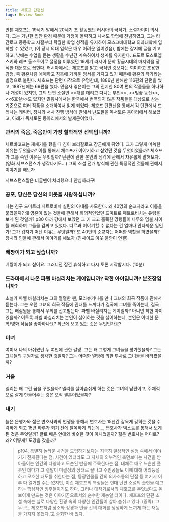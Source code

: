 ```yaml
---
title: 체호프 단편선
tags: Review Book
---
```


 안톤 체호프는 19세기 말에서 20세기 초 활동했던 러시아의 극작가, 소설가이며 의사다. 그는 가난한 집안 환경 때문에 가정이 몰락하고 나서도 학업에 전념하였고, 그는 타간로크 중등학교 시절부터 탁월한 학업 성적을 유지하여 모스크바대학교 의과대학에 입학할 수 있었고, (이 당시 의대 입학은 매우 어려운 일이었음), 밤에는 잡지에 글을 기고하고, 낮에는 수업을 듣는 생활을 수년간 계속하여서 생계를 유지한다. 표도르 도스토옙스키와 레프 톨스토이로 절정을 이루었던 19세기 러시아 문학 황금시대의 마지막을 장식한 대문호로 꼽힌다. 러시아에서는 체호프를 밝고 극적인 것보다는 희미하고 조용한 감정, 즉 황혼처럼 애매하고 침묵에 가까운 정서를 가지고 있기 때문에 황혼의 작가라는 별명으로 불린다. 체호프는 단편 다작으로 유명한데, 1886년 한해만 116편의 단편을 썼고, 1887년에는 69편을 썼다. 민음사 엮은이는 그의 진지한 80여 편의 작품들을 하나하나 개성이 있지만, 그의 단편 소설인 <<개를 데리고 다니는 부인>>, <<벚꽃 동산>>, <<6호실>>도 있지만 민음사에서는 한국에서 번역되지 않은 작품들을 대상으로 삼는 기준으로 여러 작품을 소개하여서 읽게 되었다.
 체호프 단편선을 통해서 각 단편에서 드러나는 케릭터, 장치와 서사 진행 방식에 관해서 난도질을 독서토론 동아리에서 해보았고, 아래가 독서토론 동아리에서의 발제문이었다.

### 관리의 죽음, 죽음만이 가장 철학적인 선택입니까?
 체르뱌코프는 재채기를 했을 때 침이 브리잘로프 장군에게 튀었다. 그가 그렇게 머쓱한 이유는 무엇을까?  이를 통해서 체호프가 이야기하고 싶었던 것을 무엇이었을까? 체호프가 그를 죽인 이유는 무엇일까? 단편에 관한 본인의 생각에 관해서 자유롭게 말해보자. (영화 서브스턴스가 생각나기도…) 그의 소설 전개 방식에 관한 특징적인 것들에 관해서 이야기를 해보자

서브스턴스짤은 너굴맨이 처리했으니 안심하라구!

### 공포, 당신은 당신의 이웃을 사랑하십니까?
 나는 친구 드미트리 페트로비치 실린의 아내를 사모한다. 왜 40명의 순교자라고 이름을 붙였을까? 왜 영혼이 없는 것들에 관해서 회의적인었던 드미트로 페트로비치는 유령을 보게 된 것일까? p30 아까 강에서 보았던 그 키 크고 홀쭉한 망령들이 나무와 덤불 사이를 배회하며 그들을 감싸고 있었다. 디르과 이야기할 수 없다는 건 얼마나 안타까운 일인가! 그가 갑자기 떠난 이유는 무엇일까? 또 40인의 순교자는 어떠한 역할을 하였을까? 장치와 인물에 관해서 이야기를 해보자
(인사이드 아웃 불안이 연결)

### 베짱이가 되고 싶습니까?
베짱이가 되고 싶어요. 그러니깐 잠깐 휴식하고 다시 토론 시작합시다. (10분)

### 드라마에서 나온 파벨 바실리치는 게이입니까? 착한 아이입니까? 분조장입니까? 
 소설가 파벨 바실리치는 그의 열렬한 팬, 모라슈키나를 만나 그녀의 희곡 작품에 관해서 듣는다. 그는 오랜 그녀의 희곡 작품에 권태를 느끼다가 결국에 그녀를 죽이는데, 결국 그는 배심원을 통해서 무죄를 선고받는다. 파벨 바실리치는 게이일까? 아니면 착한 아이였을까? 이토록 파벨 바실리치는 본인이 싫어하는 것을 싫어하는데, 본인은 어떠한 문학/영화 작품을 좋아하나요? 최근에 보고 있는 것은 무엇인가요?

### 미녀 
 여미새 나의 아쉬웠던 두 여인에 관한 갈망. 그는 왜 그렇게 그녀들을 평가했을까? 그는 그녀들의 구원자로 생각한 것일까? 그는 어떠한 열망에 의한 투사로 그녀들을 바라봤을까?

### 거울
 넬리는 왜 그런 꿈을 꾸었을까? 넬리를 살아숨쉬게 하는 것은 그녀의 남편이고, 주체적으로 살게 만들어주는 것은 오직 결혼이었을까? 

### 내기
 늙은 은행가와 젊은 변호사과의 언쟁을 통해서 변호사는 15년간 감옥게 갖히는 것을 수락하게 되고 15년 하루가 되기 전에 탈옥하게 되는데…, 변호사가 텍스트를 통해서 보게 된 것은 무엇일까? 글로 배운 연애와 비슷한 것이 아니었을까? 젊은 변호사는 어디로? 왜? 어떻게? 도망을 갔을까?

 > p194.  특별히 놀라운 사건을 도입하기보다는 지극히 일상적인 설정 속에서 이야기가 전개된다는 점, 사건이 있더라도 그 자체의 외부적인 측면보다는 사건을 받아들이는 인간의 다양하고 모순된 반응에 주목한다는 점, 대체로 매우 느슨한 플롯인 데다가 그 결말이 미결정의 상태로 끝나고 주인공들도 이에 대해 어리둥절하고 모호한 태도를 취한다는 점, 등장인물들 간의 의사소통의 단절 등 여기서 이루 다 열거할 수는 없지만, 이런 체호프의 특징들은 현대 단편 소설의 출현을 예고하는 핵심적인 징후들이기도 하다. 그러나 대작가로서의 체호프를 무엇보다도 돋보이게 만드는 것은 이야기꾼으로서의 순수한 재능일 터이다. 체호프의 단편 소설 속에는 실로 다양한 환경 속의 다양한 인간들이 살아 숨쉬고 있다. (중략) ‘그 누구도 체호프처럼 장소와 정경과 인물 간의 대화를 생생하게 느끼게 하는 재능을 가지지 못했다.’고 술회한 바 있다.